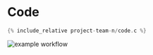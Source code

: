 
# Code

```c
{% include_relative project-team-n/code.c %}
```

![example workflow](https://github.com/csci3251-2023/project-team-n/actions/workflows/c-cpp-ci.yml/badge.svg)

